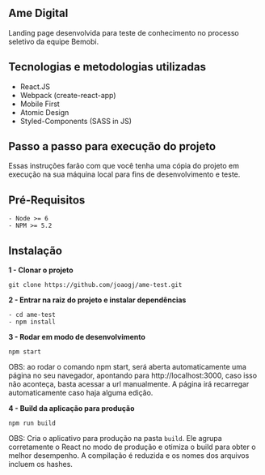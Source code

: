 ## Ame Digital

Landing page desenvolvida para teste de conhecimento no processo seletivo da equipe Bemobi.

## Tecnologias e metodologias utilizadas
  * React.JS
  * Webpack (create-react-app)
  * Mobile First
  * Atomic Design
  * Styled-Components (SASS in JS)
  
## Passo a passo para execução do projeto

Essas instruções farão com que você tenha uma cópia do projeto em execução na sua máquina local para fins de desenvolvimento e teste.

## Pré-Requisitos
  ``` 
  - Node >= 6
  - NPM >= 5.2
 ```
    
## Instalação
  **1 - Clonar o projeto**
  ```
  git clone https://github.com/joaogj/ame-test.git
  ```
  
  **2 - Entrar na raiz do projeto e instalar dependências**
 ```
 - cd ame-test
 - npm install
 ```
  
  **3 - Rodar em modo de desenvolvimento**
  ```
  npm start
  ```
  
  OBS: ao rodar o comando npm start, será aberta automaticamente uma página no seu navegador, apontando para http://localhost:3000, caso isso não aconteça, basta acessar a url manualmente. A página irá recarregar automaticamente caso haja alguma edição.
    
  **4 - Build da aplicação para produção**
  ```
  npm run build
  ```
  
  OBS: Cria o aplicativo para produção na pasta `build`.
Ele agrupa corretamente o React no modo de produção e otimiza o build para obter o melhor desempenho.
A compilação é reduzida e os nomes dos arquivos incluem os hashes. <br>
